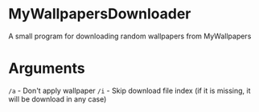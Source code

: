 # MyWallpapersDownloader
A small program for downloading random wallpapers from MyWallpapers

# Arguments
`/a` - Don't apply wallpaper
`/i` - Skip download file index (if it is missing, it will be download in any case)
